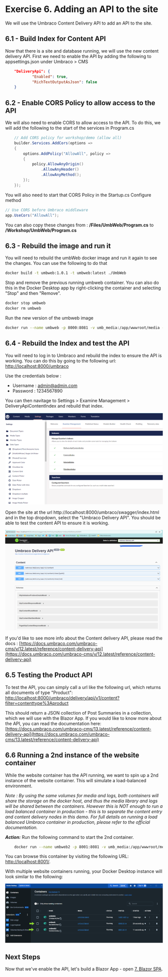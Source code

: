 # Exercise 6. Adding an API to the site

We will use the Umbraco Content Delivery API to add an API to the site.

## 6.1 - Build Index for Content API

Now that there is a site and database running, we will use the new content delivery API. First we need to enable the API by adding the following to appsettings.json under Umbraco > CMS

```json
    "DeliveryApi": {
            "Enabled": true,
            "RichTextOutputAsJson": false
    }
```

## 6.2 - Enable CORS Policy to allow access to the API

We will also need to enable CORS to allow access to the API. To do this, we will add the following to the start of the services in Program.cs

```csharp
    // Add CORS policy for workshop/demo (allow all)
    builder.Services.AddCors(options =>
    {
        options.AddPolicy("AllowAll", policy =>
        {
            policy.AllowAnyOrigin()
                .AllowAnyHeader()
                .AllowAnyMethod();
        });
    });
```

You will also need to start that CORS Policy in the Startup.cs Configure method

```csharp
// Use CORS before Umbraco middleware
app.UseCors("AllowAll");
```

You can also copy these changes from : **/Files/UmbWeb/Program.cs** to **/Workshop/UmbWeb/Program.cs**


## 6.3 - Rebuild the image and run it

You will need to rebuild the umbWeb docker image and run it again to see the changes. You can use the following to do that

```bash
docker build -t umbweb:1.0.1 -t umbweb:latest ./UmbWeb
```

Stop and remove the previous running umbweb container. You can also do this in the Docker Desktop app by right-clicking the container and selecting "Stop" and then "Remove".


```bash
docker stop umbweb
docker rm umbweb
```


Run the new version of the umbweb image

```bash
docker run --name umbweb -p 8000:8081 -v umb_media:/app/wwwroot/media -v umb_logs:/app/umbraco/Logs -e ASPNETCORE_ENVIRONMENT='Staging' --network=umbNet -d umbweb:latest
```    


## 6.4 - Rebuild the Index and test the API

You will need to log in to Umbraco and rebuild the index to ensure the API is working. You can do this by going to the following url: [http://localhost:8000/umbraco](http://localhost:8000/umbraco)

Use the credentials below :

- Username : admin@admin.com
- Password : 1234567890

You can then navitage to Settings > Examine Management > DeliveryApiContentIndex and rebuild that index.

![Alt text](media/3_3_Index.png)

Open the site at the url http://localhost:8000/umbraco/swagger/index.html and in the top dropdown, select the "Umbraco Delivery API". You should be able to test the content API to ensure it is working.

![Alt text](media/3_2_Swagger.png)


If you'd like to see more info about the Content delivery API, please read the docs : [https://docs.umbraco.com/umbraco-cms/v/12.latest/reference/content-delivery-api](https://docs.umbraco.com/umbraco-cms/v/12.latest/reference/content-delivery-api)

## 6.5 Testing the Product API

To test the API, you can simply call a url like the following url, which returns all documents of type "Product": [http://localhost:8000/umbraco/delivery/api/v1/content?filter=contenttype%3Aproduct](http://localhost:8000/umbraco/delivery/api/v1/content?filter=contenttype%3Aproduct)

This should return a JSON collection of Post Summaries in a collection, which we will use with the Blazor App. If you would like to know more about the API, you can read the documentation here: [https://docs.umbraco.com/umbraco-cms/13.latest/reference/content-delivery-api](https://docs.umbraco.com/umbraco-cms/13.latest/reference/content-delivery-api)

## 6.6 Running a 2nd instance of the website container

While the website container has the API running, we want to spin up a 2nd instance of the website container. This will simulate a load-balanced environment. 

*Note : By using the same volumes for media and logs, both containers will share the storage on the docker host, and thus the media library and logs will be shared between the containers. However this is NOT enough to run a load balanced container in production - this is to separate the content entry and content delivery nodes in this demo. For full details on running a load balanced Umbraco container in production, please refer to the official documentation.*

***Action:*** Run the following command to start the 2nd container.

```bash
    docker run --name umbweb2 -p 8001:8081 -v umb_media:/app/wwwroot/media -v umb_logs:/app/umbraco/Logs -e ASPNETCORE_ENVIRONMENT='Staging' --network=umbNet -d umbweb:latest
```

You can browse this container by visiting the following URL: [http://localhost:8001/](http://localhost:8001/).

    
With multiple website containers running, your Docker Desktop instance will look similar to the following:

![Docker Desktop](media/4_DockerDesktop_2.png)

## Next Steps

Now that we've enable the API, let's build a Blazor App - open [7. Blazor SPA](7-Blazor-SPA.md).
